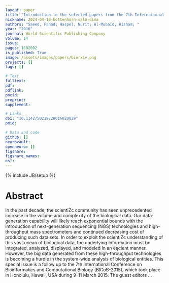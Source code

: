 ```yaml
---
layout: paper
title: "Introduction to the selected papers from the 7th International Conference on Bioinformatics and Computational Biology (BICoB 2015)"
nickname: 2024-04-16-bottenhorn-salo-diva
authors: "Saeed, Fahad; Haspel, Nurit; Al-Mubaid, Hisham; "
year: "2016"
journal: World Scientific Publishing Company
volume: 14
issue:
pages: 1602002
is_published: True
image: /assets/images/papers/biorxiv.png
projects: []
tags: []

# Text
fulltext:
pdf:
pdflink:
pmcid:
preprint: 
supplement:

# Links
doi: "10.1142/S0219720016020029"
pmid:

# Data and code
github: []
neurovault:
openneuro: []
figshare:
figshare_names:
osf:
---
```

{% include JB/setup %}

# Abstract

In the past decade, the scientiŻc community has seen unprecedented increase in the volume and complexity of the biological data. Our data-generation capability will likely reach exponential bounds with the introduction of next-generation sequencing (NGS) technologies and high-throughput mass spectrometers and continued decreasing cost of producing such data sets. In order to exploit the scientiŻc understanding of this vast ocean of biological data, the underlying information must be integrated, analyzed, displayed, and modeled in an eącient manner. However, the big data generated from these high-throughput technologies is becoming a hurdle in the system-wide analysis of biological entities. This special issue is a follow up to the 7th International Conference on Bioinformatics and Computational Biology (BICoB-2015), which took place in Honolulu, Hawaii, USA during 9–11 March 2015. The guest editors …
